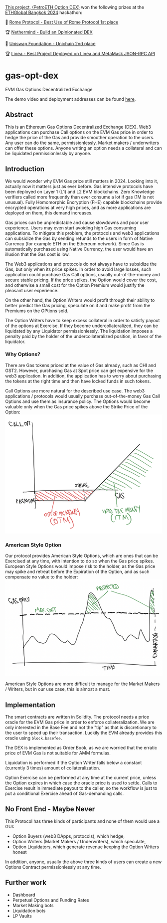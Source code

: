 [This project, (PetroETH Option DEX)](https://ethglobal.com/showcase/petroeth-option-dex-vo05p) won the following prizes at the [ETHGlobal Bangkok 2024](https://ethglobal.com/events/bangkok) hackathon:

🥇 [Rome Protocol - Best Use of Rome Protocol 1st place](https://ethglobal.com/showcase/petroeth-option-dex-vo05p">)

🏆 [Nethermind - Build an Opinionated DEX](https://ethglobal.com/showcase/petroeth-option-dex-vo05p)

🥈 [Uniswap Foundation - Unichain 2nd place](https://ethglobal.com/showcase/petroeth-option-dex-vo05p)

🏆 [Linea - Best Project Deployed on Linea and MetaMask JSON-RPC API](https://ethglobal.com/showcase/petroeth-option-dex-vo05p)

# gas-opt-dex
EVM Gas Options Decentralized Exchange

The demo video and deployment addresses can be found [here](./demo/README.md).

## Abstract

This is an Ethereum Gas Options Decentralized Exchange (DEX). Web3 applications can purchase Call options on the EVM Gas price in order to hedge the price of the Gas
and provide smoother operation to the users. Any user can do the same, permissionlessly.
Market makers / underwriters can offer these options. Anyone writing an option needs a collateral and can be liquidated permissionlessly by anyone.

## Introduction

We would wonder why EVM Gas price still matters in 2024. Looking into it, actually now it matters just as ever before. Gas intensive protocols have been deployed on Layer 1 (L1) and L2 EVM blockchains. Zero Knowledge verifiers called more frequently than ever consume a lot if gas (1M is not unusual). Fully Homomorphic Encryption (FHE) capable blockchains provide encrypted operations at very high prices, and as more applications are deployed on them, this demand increases.

Gas prices can be unpredictable and cause slowdowns and poor user experience. Users may even start avoiding high Gas consuming applications. To mitigate this problem,
the protocols and web3 applications can subsidize the Gas by sending refunds to the users in form of Native Currency (for example ETH on the Ethereum network). Since
Gas is automatically purchased using Native Currency, the user would have an illusion that the Gas cost is low.

The Web3 applications and protocols do not always have to subsidize the Gas, but only when its price spikes. In order to avoid large losses, such application could purchase
Gas Call options, usually out-of-the-money and secure stable pricing. If the price spikes, the Option would cover the cost, and otherwise a small cost for the Option Premium 
would justify the pleasant user experience.

On the other hand, the Option Writers would profit through their ability to better predict the Gas pricing, speculate on it and make profit from the Premiums on the OPtions sold.

The Option Writers have to keep excess collateral in order to satisfy payout of the options at Exercise. If they become undercollateralized, they can be liquidated by any
Liquidator permissionlessly. The liquidation imposes a penalty paid by the holder of the undercollateralized position, in favor of the liquidator.

### Why Options?

There are Gas tokens priced at the value of Gas already, such as CHI and GST2. However, purchasing Gas at Spot price can get expensive for the web3 application. In addition, the application has to worry about purchasing the tokens at the right time and then have locked funds in such tokens.

Call Options are more natural for the described use case. The web3 applications / protocols would usually purchase out-of-the-money Gas Call Options and use them as insurance policy. The Options would become valuable only when the Gas price spikes above the Strike Price of the Option:
![Option](./demo/Option.png)

### American Style Option

Our protocol provides American Style Options, which are ones that can be Exercised at any time, with intention to do so when the Gas price spikes. European Style Options would impose risk to the holder, as the Gas price may spike and retreat before the Expiration of the Option, and as such compensate no value to the holder:
![Value](./demo/Value.png)

American Style Options are more difficult to manage for the Market Makers / Writers, but in our use case, this is almost a must.

## Implementation

The smart contracts are written in Solidity. The protocol needs a price oracle for the EVM Gas price in order to enforce collateralization. We are only interested in the Base Fee and not the "tip" as that is discretionary to the user to speed up their transaction. Luckily the EVM already provides this oracle using ```block.basefee```.

The DEX is implemented as Order Book, as we are worried that the erratic price of EVM Gas is not suitable for AMM formulas.

Liquidation is performed if the Option Writer falls below a constant (currently 3 times) amount of collateralization.

Option Exercise can be performed at any time at the current price, unless the Option expires in which case the oracle price is used to settle. Calls to Exercise result in immediate payout to the caller, so the workflow is just to put a conditional Exercise ahead of Gas-demanding calls.

## No Front End - Maybe Never

This Protocol has three kinds of participants and none of them would use a GUI:
- Option Buyers (web3 DApps, protocols), which hedge,
- Option Writers (Market Makers / Underwriters), which speculate,
- Option Liquidators, which generate revenue keeping the Option Writers honest

In addition, anyone, usually the above three kinds of users can create a new Options Contract permissionlessly at any time.

## Further work

- Dashboard
- Perpetual Options and Funding Rates
- Market Making bots
- Liquidation bots
- LP Vaults